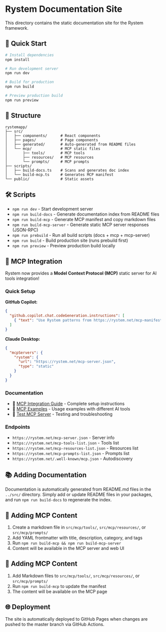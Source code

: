 # Rystem Documentation Site

This directory contains the static documentation site for the Rystem framework.

## 🚀 Quick Start

```bash
# Install dependencies
npm install

# Run development server
npm run dev

# Build for production
npm run build

# Preview production build
npm run preview
```

## 📁 Structure

```
rystemapp/
├── src/
│   ├── components/      # React components
│   ├── pages/           # Page components
│   ├── generated/       # Auto-generated from README files
│   └── mcp/             # MCP static files
│       ├── tools/       # MCP tools
│       ├── resources/   # MCP resources
│       └── prompts/     # MCP prompts
├── scripts/
│   ├── build-docs.ts    # Scans and generates doc index
│   └── build-mcp.ts     # Generates MCP manifest
└── public/              # Static assets
```

## 🛠️ Scripts

- `npm run dev` - Start development server
- `npm run build-docs` - Generate documentation index from README files
- `npm run build-mcp` - Generate MCP manifest and copy markdown files
- `npm run build-mcp-server` - Generate static MCP server responses (JSON-RPC)
- `npm run prebuild` - Run all build scripts (docs + mcp + mcp-server)
- `npm run build` - Build production site (runs prebuild first)
- `npm run preview` - Preview production build locally

## 🤖 MCP Integration

Rystem now provides a **Model Context Protocol (MCP)** static server for AI tools integration!

### Quick Setup

**GitHub Copilot:**
```json
{
  "github.copilot.chat.codeGeneration.instructions": [
    { "text": "Use Rystem patterns from https://rystem.net/mcp-manifest.json" }
  ]
}
```

**Claude Desktop:**
```json
{
  "mcpServers": {
    "rystem": {
      "url": "https://rystem.net/mcp-server.json",
      "type": "static"
    }
  }
}
```

### Documentation

- 📘 [MCP Integration Guide](./MCP-INTEGRATION.md) - Complete setup instructions
- 📝 [MCP Examples](./MCP-EXAMPLES.md) - Usage examples with different AI tools
- 🧪 [Test MCP Server](./TEST-MCP.md) - Testing and troubleshooting

### Endpoints

- `https://rystem.net/mcp-server.json` - Server info
- `https://rystem.net/mcp-tools-list.json` - Tools list
- `https://rystem.net/mcp-resources-list.json` - Resources list
- `https://rystem.net/mcp-prompts-list.json` - Prompts list
- `https://rystem.net/.well-known/mcp.json` - Autodiscovery

## 📚 Adding Documentation

Documentation is automatically generated from README.md files in the `../src/` directory. Simply add or update README files in your packages, and run `npm run build-docs` to regenerate the index.

## 🔧 Adding MCP Content

1. Create a markdown file in `src/mcp/tools/`, `src/mcp/resources/`, or `src/mcp/prompts/`
2. Add YAML frontmatter with title, description, category, and tags
3. Run `npm run build-mcp && npm run build-mcp-server`
4. Content will be available in the MCP server and web UI

## 🔧 Adding MCP Content

1. Add Markdown files to `src/mcp/tools/`, `src/mcp/resources/`, or `src/mcp/prompts/`
2. Run `npm run build-mcp` to update the manifest
3. The content will be available on the MCP page

## 🌐 Deployment

The site is automatically deployed to GitHub Pages when changes are pushed to the master branch via GitHub Actions.
